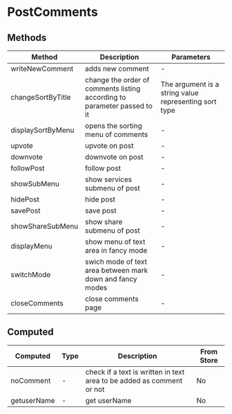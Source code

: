 # PostComments

## Methods

<!-- @vuese:PostComments:methods:start -->
|Method|Description|Parameters|
|---|---|---|
|writeNewComment|adds new comment|-|
|changeSortByTitle|change the order of comments listing according to parameter passed to it|The argument is a string value representing sort type|
|displaySortByMenu|opens the sorting menu of comments|-|
|upvote|upvote on post|-|
|downvote|downvote on post|-|
|followPost|follow post|-|
|showSubMenu|show services submenu of post|-|
|hidePost|hide post|-|
|savePost|save post|-|
|showShareSubMenu|show share submenu of post|-|
|displayMenu|show menu of text area in fancy mode|-|
|switchMode|swich mode of text area between mark down and fancy modes|-|
|closeComments|close comments page|-|

<!-- @vuese:PostComments:methods:end -->


## Computed

<!-- @vuese:PostComments:computed:start -->
|Computed|Type|Description|From Store|
|---|---|---|---|
|noComment|-|check if a text is written in text area to be added as comment or not|No|
|getuserName|-|get userName|No|

<!-- @vuese:PostComments:computed:end -->


